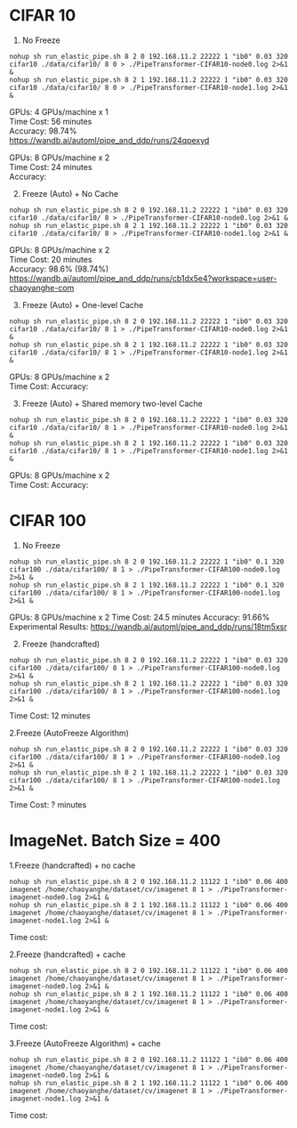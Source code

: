# CIFAR 10

1. No Freeze
```
nohup sh run_elastic_pipe.sh 8 2 0 192.168.11.2 22222 1 "ib0" 0.03 320 cifar10 ./data/cifar10/ 8 0 > ./PipeTransformer-CIFAR10-node0.log 2>&1 &
nohup sh run_elastic_pipe.sh 8 2 1 192.168.11.2 22222 1 "ib0" 0.03 320 cifar10 ./data/cifar10/ 8 0 > ./PipeTransformer-CIFAR10-node1.log 2>&1 &
```
GPUs: 4 GPUs/machine x 1 \
Time Cost: 56 minutes \
Accuracy: 98.74% \
https://wandb.ai/automl/pipe_and_ddp/runs/24qpexyd 

GPUs: 8 GPUs/machine x 2 \
Time Cost: 24 minutes \
Accuracy: 

2. Freeze (Auto) + No Cache
```
nohup sh run_elastic_pipe.sh 8 2 0 192.168.11.2 22222 1 "ib0" 0.03 320 cifar10 ./data/cifar10/ 8 > ./PipeTransformer-CIFAR10-node0.log 2>&1 &
nohup sh run_elastic_pipe.sh 8 2 1 192.168.11.2 22222 1 "ib0" 0.03 320 cifar10 ./data/cifar10/ 8 > ./PipeTransformer-CIFAR10-node1.log 2>&1 &
```
GPUs: 8 GPUs/machine x 2 \
Time Cost: 20 minutes \
Accuracy: 98.6% (98.74%) \
https://wandb.ai/automl/pipe_and_ddp/runs/cb1dx5e4?workspace=user-chaoyanghe-com



3. Freeze (Auto) + One-level Cache
```
nohup sh run_elastic_pipe.sh 8 2 0 192.168.11.2 22222 1 "ib0" 0.03 320 cifar10 ./data/cifar10/ 8 1 > ./PipeTransformer-CIFAR10-node0.log 2>&1 &
nohup sh run_elastic_pipe.sh 8 2 1 192.168.11.2 22222 1 "ib0" 0.03 320 cifar10 ./data/cifar10/ 8 1 > ./PipeTransformer-CIFAR10-node1.log 2>&1 &
```
GPUs: 8 GPUs/machine x 2 \
Time Cost: 
Accuracy: 

3. Freeze (Auto) + Shared memory two-level Cache
```
nohup sh run_elastic_pipe.sh 8 2 0 192.168.11.2 22222 1 "ib0" 0.03 320 cifar10 ./data/cifar10/ 8 1 > ./PipeTransformer-CIFAR10-node0.log 2>&1 &
nohup sh run_elastic_pipe.sh 8 2 1 192.168.11.2 22222 1 "ib0" 0.03 320 cifar10 ./data/cifar10/ 8 1 > ./PipeTransformer-CIFAR10-node1.log 2>&1 &
```
GPUs: 8 GPUs/machine x 2 \
Time Cost: 
Accuracy: 

# CIFAR 100
1. No Freeze
```
nohup sh run_elastic_pipe.sh 8 2 0 192.168.11.2 22222 1 "ib0" 0.1 320 cifar100 ./data/cifar100/ 8 1 > ./PipeTransformer-CIFAR100-node0.log 2>&1 &
nohup sh run_elastic_pipe.sh 8 2 1 192.168.11.2 22222 1 "ib0" 0.1 320 cifar100 ./data/cifar100/ 8 1 > ./PipeTransformer-CIFAR100-node1.log 2>&1 &
```
GPUs: 8 GPUs/machine x 2
Time Cost: 24.5 minutes
Accuracy: 91.66%
Experimental Results: https://wandb.ai/automl/pipe_and_ddp/runs/18tm5xsr

2. Freeze (handcrafted)
```
nohup sh run_elastic_pipe.sh 8 2 0 192.168.11.2 22222 1 "ib0" 0.03 320 cifar100 ./data/cifar100/ 8 1 > ./PipeTransformer-CIFAR100-node0.log 2>&1 &
nohup sh run_elastic_pipe.sh 8 2 1 192.168.11.2 22222 1 "ib0" 0.03 320 cifar100 ./data/cifar100/ 8 1 > ./PipeTransformer-CIFAR100-node1.log 2>&1 &
```
Time Cost: 12 minutes


2.Freeze (AutoFreeze Algorithm)
```
nohup sh run_elastic_pipe.sh 8 2 0 192.168.11.2 22222 1 "ib0" 0.03 320 cifar100 ./data/cifar100/ 8 1 > ./PipeTransformer-CIFAR100-node0.log 2>&1 &
nohup sh run_elastic_pipe.sh 8 2 1 192.168.11.2 22222 1 "ib0" 0.03 320 cifar100 ./data/cifar100/ 8 1 > ./PipeTransformer-CIFAR100-node1.log 2>&1 &
```
Time Cost: ? minutes

# ImageNet. Batch Size = 400

1.Freeze (handcrafted) + no cache
```
nohup sh run_elastic_pipe.sh 8 2 0 192.168.11.2 11122 1 "ib0" 0.06 400 imagenet /home/chaoyanghe/dataset/cv/imagenet 8 1 > ./PipeTransformer-imagenet-node0.log 2>&1 &
nohup sh run_elastic_pipe.sh 8 2 1 192.168.11.2 11122 1 "ib0" 0.06 400 imagenet /home/chaoyanghe/dataset/cv/imagenet 8 1 > ./PipeTransformer-imagenet-node1.log 2>&1 &

```
Time cost: 

2.Freeze (handcrafted) + cache
```
nohup sh run_elastic_pipe.sh 8 2 0 192.168.11.2 11122 1 "ib0" 0.06 400 imagenet /home/chaoyanghe/dataset/cv/imagenet 8 1 > ./PipeTransformer-imagenet-node0.log 2>&1 &
nohup sh run_elastic_pipe.sh 8 2 1 192.168.11.2 11122 1 "ib0" 0.06 400 imagenet /home/chaoyanghe/dataset/cv/imagenet 8 1 > ./PipeTransformer-imagenet-node1.log 2>&1 &

```
Time cost: 

3.Freeze (AutoFreeze Algorithm) + cache
```
nohup sh run_elastic_pipe.sh 8 2 0 192.168.11.2 11122 1 "ib0" 0.06 400 imagenet /home/chaoyanghe/dataset/cv/imagenet 8 1 > ./PipeTransformer-imagenet-node0.log 2>&1 &
nohup sh run_elastic_pipe.sh 8 2 1 192.168.11.2 11122 1 "ib0" 0.06 400 imagenet /home/chaoyanghe/dataset/cv/imagenet 8 1 > ./PipeTransformer-imagenet-node1.log 2>&1 &
```
Time cost: